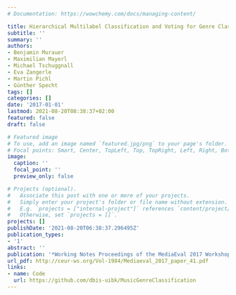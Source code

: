 ```yaml
---
# Documentation: https://wowchemy.com/docs/managing-content/

title: Hierarchical Multilabel Classification and Voting for Genre Classification
subtitle: ''
summary: ''
authors:
- Benjamin Murauer
- Maximilian Mayerl
- Michael Tschuggnall
- Eva Zangerle
- Martin Pichl
- Günther Specht
tags: []
categories: []
date: '2017-01-01'
lastmod: 2021-08-20T08:38:37+02:00
featured: false
draft: false

# Featured image
# To use, add an image named `featured.jpg/png` to your page's folder.
# Focal points: Smart, Center, TopLeft, Top, TopRight, Left, Right, BottomLeft, Bottom, BottomRight.
image:
  caption: ''
  focal_point: ''
  preview_only: false

# Projects (optional).
#   Associate this post with one or more of your projects.
#   Simply enter your project's folder or file name without extension.
#   E.g. `projects = ["internal-project"]` references `content/project/deep-learning/index.md`.
#   Otherwise, set `projects = []`.
projects: []
publishDate: '2021-08-20T06:38:37.296495Z'
publication_types:
- '1'
abstract: ''
publication: '*Working Notes Proceedings of the MediaEval 2017 Workshop*'
url_pdf: http://ceur-ws.org/Vol-1984/Mediaeval_2017_paper_41.pdf
links:
- name: Code
  url: https://github.com/dbis-uibk/MusicGenreClassification
---
```


